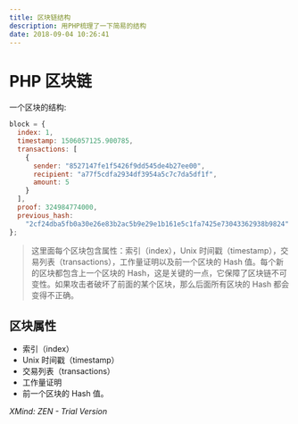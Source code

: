 ```yaml
---
title: 区块链结构
description: 用PHP梳理了一下简易的结构
date: 2018-09-04 10:26:41
---
```


# PHP 区块链

一个区块的结构:

```js
block = {
  index: 1,
  timestamp: 1506057125.900785,
  transactions: [
    {
      sender: "8527147fe1f5426f9dd545de4b27ee00",
      recipient: "a77f5cdfa2934df3954a5c7c7da5df1f",
      amount: 5
    }
  ],
  proof: 324984774000,
  previous_hash:
    "2cf24dba5fb0a30e26e83b2ac5b9e29e1b161e5c1fa7425e73043362938b9824"
};
```

> 这里面每个区块包含属性：索引（index），Unix 时间戳（timestamp），交易列表（transactions），工作量证明以及前一个区块的 Hash 值。每个新的区块都包含上一个区块的 Hash，这是关键的一点，它保障了区块链不可变性。如果攻击者破坏了前面的某个区块，那么后面所有区块的 Hash 都会变得不正确。

## 区块属性

- 索引（index）
- Unix 时间戳（timestamp）
- 交易列表（transactions）
- 工作量证明
- 前一个区块的 Hash 值。

_XMind: ZEN - Trial Version_
